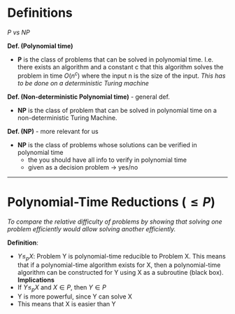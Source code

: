 # Definitions
*P vs NP*

**Def. (Polynomial time)**
- **P** is the class of problems that can be solved in polynomial time. I.e. there exists an algorithm and a constant c that this algorithm solves the problem in time $O(n^c)$ where the input n is the size of the input. *This has to be done on a deterministic Turing machine*

**Def. (Non-deterministic Polynomial time)** - general def.
- **NP** is the class of problem that can be solved in polynomial time on a non-deterministic Turing Machine.

**Def. (NP)** - more relevant for us
- **NP** is the class of problems whose solutions can be verified in polynomial time
	- the you should have all info to verify in polynomial time
	- given as a decision problem  $\rightarrow$ yes/no

---

# Polynomial-Time Reductions ($\leq P$)
*To compare the relative difficulty of problems by showing that solving one problem efficiently would allow solving another efficiently.*

**Definition**:
- $Y\leq_p X$: Problem Y is polynomial-time reducible to Problem X. This means that if a polynomial-time algorithm exists for X, then a polynomial-time algorithm can be constructed for Y using X as a subroutine (black box).
**Implications**
- If $Y\leq_p X$ and $X\in P$, then $Y \in P$
- Y is more powerful, since Y can solve X
- This means that X is easier than Y